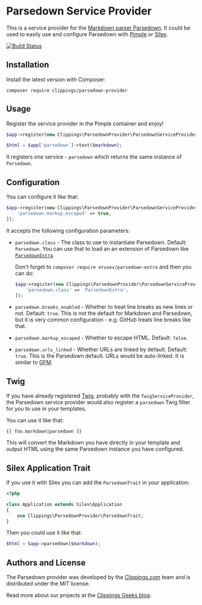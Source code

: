Parsedown Service Provider
==========================

This is a service provider for the [Markdown parser Parsedown][Parsedown].
It could be used to easily use and configure Parsedown with [Pimple][] or [Silex][].

[![Build Status](https://travis-ci.org/clippings/parsedown-provider.svg?branch=master)](https://travis-ci.org/clippings/parsedown-provider)

Installation
------------

Install the latest version with Composer:

```
composer require clippings/parsedown-provider
```

Usage
-----

Register the service provider in the Pimple container and enjoy!

``` php
$app->register(new Clippings\ParsedownProvider\ParsedownServiceProvider());

$html = $app['parsedown']->text($markdown);
```

It registers one service - `parsedown` which returns the same instance of `Parsedown`.

Configuration
-------------

You can configure it like that:

``` php
$app->register(new Clippings\ParsedownProvider\ParsedownServiceProvider(), [
    'parsedown.markup_escaped' => true,
]);
```

It accepts the following configuration parameters:

- `parsedown.class` - The class to use to instantiate Parsedown.
  Default: `Parsedown`. You can use that to load an an extension of Parsedown
  like [`ParsedownExtra`][ParsedownExtra].

  Don't forget to `composer require erusev/parsedown-extra` and then you can do:

  ``` php
  $app->register(new Clippings\ParsedownProvider\ParsedownServiceProvider(), [
      'parsedown.class' => 'ParsedownExtra',
  ]);
  ```

- `parsedown.breaks_enabled` - Whether to treat line breaks as new lines or not. Default: `true`. This is not the default for Markdown and Parsedown, but it is very common configuration - e.g. GitHub treats line breaks like that.

- `parsedown.markup_escaped` - Whether to escape HTML. Default: `false`.

- `parsedown.urls_linked` - Whether URLs are linked by default. Default: `true`. This is the Parsedown default. URLs would be auto-linked. It is similar to [GFM][].


Twig
----

If you have already registered [Twig][], probably with the `TwigServiceProvider`, the Parsedown service provider would also register a `parsedown` Twig filter for you to use in your templates.

You can use it like that:

```
{{ foo.markdown|parsedown }}
```

This will convert the Markdown you have directly in your template and output HTML using the same Parsedown instance you have configured.

Silex Application Trait
-----------------------

If you use it with Silex you can add the `ParsedownTrait` in your application:

``` php
<?php

class Application extends Silex\Application
{
    use Clippings\ParsedownProvider\ParsedownTrait;
}
```

Then you could use it like that:

``` php
$html = $app->parsedown($markdown);
```

Authors and License
--------------------

The Parsedown provider was developed by the [Clippings.com][Clippings] team and is distributed under the MIT license.

Read more about our projects at the [Clippings Geeks blog][].

[Parsedown]: https://github.com/erusev/parsedown
[ParsedownExtra]: https://github.com/erusev/parsedown-extra
[Silex]: http://silex.sensiolabs.org
[Pimple]: http://pimple.sensiolabs.org
[Twig]: http://twig.sensiolabs.org
[GFM]: https://guides.github.com/features/mastering-markdown/#GitHub-flavored-markdown
[Clippings]: https://clippings.com/
[Clippings Geeks blog]: https://clippings.github.io/
